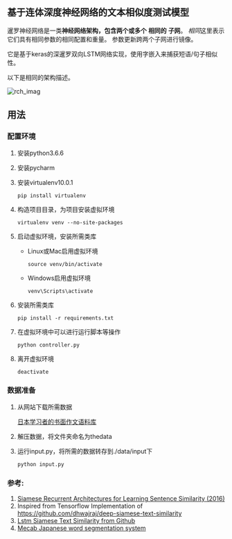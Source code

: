 ## 基于连体深度神经网络的文本相似度测试模型


暹罗神经网络是一类**神经网络架构，包含两个或多个** **相同的** **子网**。 *相同*这里表示它们具有相同参数的相同配置和重量。 参数更新跨两个子网进行镜像。

它是基于keras的深暹罗双向LSTM网络实现，使用字嵌入来捕获短语/句子相似性。

以下是相同的架构描述。

![rch_imag](images/arch_image.png)

## 用法

### 配置环境

1. 安装python3.6.6
2. 安装pycharm
3. 安装virtualenv10.0.1

       pip install virtualenv

4. 构造项目目录，为项目安装虚拟环境

       virtualenv venv --no-site-packages

5. 启动虚拟环境，安装所需类库
    * Linux或Mac启用虚拟环境
    
          source venv/bin/activate
    
    * Windows启用虚拟环境
    
          venv\Scripts\activate
    
6. 安装所需类库
    
       pip install -r requirements.txt

7. 在虚拟环境中可以进行运行脚本等操作  

       python controller.py 
  
8. 离开虚拟环境

       deactivate


### 数据准备

1. 从网站下载所需数据

      [日本学习者的书面作文语料库](http://sakubun.jpn.org/)
 
2. 解压数据，将文件夹命名为thedata

3. 运行input.py，将所需的数据转存到./data/input下

       python input.py


### 参考:

1. [Siamese Recurrent Architectures for Learning Sentence Similarity (2016)](https://www.aaai.org/ocs/index.php/AAAI/AAAI16/paper/view/12195)
2. Inspired from Tensorflow Implementation of  https://github.com/dhwajraj/deep-siamese-text-similarity
3. [Lstm Siamese Text Similarity from Github](https://github.com/amansrivastava17/lstm-siamese-text-similarity)
4. [Mecab Japanese word segmentation system](http://taku910.github.io/mecab/)

